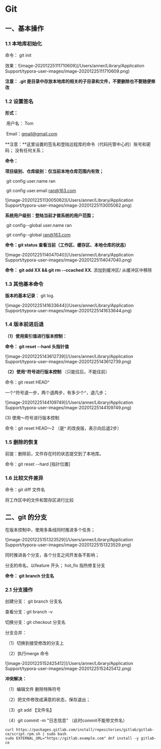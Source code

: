 # Git 

## 一、基本操作

### 1.1 本地库初始化

命令： git init

效果：![image-20201225111710609](/Users/anner/Library/Application Support/typora-user-images/image-20201225111710609.png)

**注意： .git 是目录中存放本地库的相关的子目录和文件，不要删除也不要随便修改**

### 1.2 设置签名

**形式：** 

​	用户名： Tom

​	Email：gmail@gmail.com

**注意：**这里设置的签名和登陆远程库的命令（代码托管中心的）账号和密码； 没有任何关系；

**命令：**

**项目级别、仓库级别：仅当前本地仓库范围内有效；**

​		git config user.name ran

​		git config user.email ran@163.com

![image-20201225113005062](/Users/anner/Library/Application Support/typora-user-images/image-20201225113005062.png)

**系统用户级别：登陆当前才做系统的用户范围；**

​		git config--global user.name ran

​		git config--global ran@163.com



**命令：git status 查看当前（工作区、缓存区、本地仓库的状态）**

![image-20201225114047040](/Users/anner/Library/Application Support/typora-user-images/image-20201225114047040.png)



**命令： git add  XX  &&  git rm --ccached  XX.**  添加到缓冲区/ 从缓冲区中移除



### 1.3 其他基本命令

**版本的基本记录**： git log.   

![image-20201225141633644](/Users/anner/Library/Application Support/typora-user-images/image-20201225141633644.png)

### 1.4  版本前进后退

**（1）使用索引值进行版本控制：**

**命令： git reset --hard 头指针值**



![image-20201225143612739](/Users/anner/Library/Application Support/typora-user-images/image-20201225143612739.png)



**（2）使用^符号进行版本控制** （只能往后，不能往前）

命令：git reset HEAD^

一个^符号退一步，两个退两步，有多少个^，退几步；

![image-20201225144109749](/Users/anner/Library/Application Support/typora-user-images/image-20201225144109749.png)

(3) 使用～符号进行版本控制

命令：git reset HEAD～2   （是^ 的改良版，表示向后退2步）

### 1.5 删除的恢复

前提：删除前，文件存在时的状态提交到了本地库。

命令：git reset --hard [指针位置]

### 1.6 比较文件差异

命令：git diff 文件名

将工作区中的文件和暂存区进行比较



## 二、git 的分支

在版本控制中，使用多条线同时推进多个任务；

 ![image-20201225151323529](/Users/anner/Library/Application Support/typora-user-images/image-20201225151323529.png)

同时推进各个分支，各个分支之间开发各不影响；

分支的命名，以feature 开头；   hot_fix  指热修复分支

**命令： git branch 分支名**

### 2.1 分支操作

创建分支： git branch 分支名

查看分支：git branch -v

切换分支：git checkout 分支名

分支合并：

​		（1）切换到接受修改的分支上

​		（2）执行merge 命令

![image-20201225152425412](/Users/anner/Library/Application Support/typora-user-images/image-20201225152425412.png)

**冲突解决：**

​		（1）编辑文件 删除特殊符号

​		（2）把文件修改成满意的状态，保存退出；

​		（3）git add 【文件名】

​		（4）git commit -m "日志信息" （此时commit不能带文件名）

```shell
curl https://packages.gitlab.com/install/repositories/gitlab/gitlab-ce/script.rpm.sh | sudo bash
sudo EXTERNAL_URL="https://gitlab.example.com" dnf install -y gitlab-ce
```

